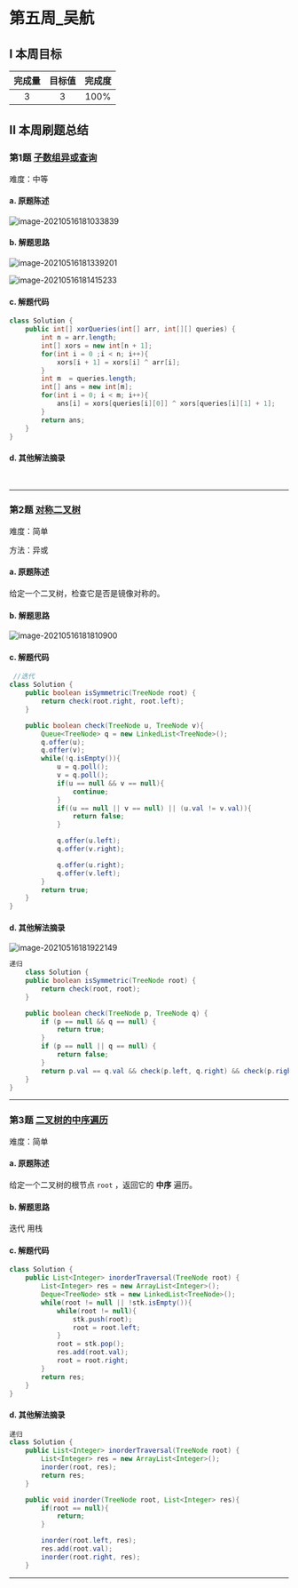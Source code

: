 # 第五周_吴航

## I 本周目标

| 完成量 | 目标值 | 完成度 |
| :----: | :----: | :----: |
|   3    |   3    |  100%  |

## II 本周刷题总结

### 第1题 [子数组异或查询](https://leetcode-cn.com/problems/xor-queries-of-a-subarray/)

难度：中等

#### a. 原题陈述

![image-20210516181033839](C:\Users\xiaohuahua\AppData\Roaming\Typora\typora-user-images\image-20210516181033839.png)

#### b. 解题思路

![image-20210516181339201](C:\Users\xiaohuahua\AppData\Roaming\Typora\typora-user-images\image-20210516181339201.png)

![image-20210516181415233](C:\Users\xiaohuahua\AppData\Roaming\Typora\typora-user-images\image-20210516181415233.png)

#### c. 解题代码

```java
class Solution {
    public int[] xorQueries(int[] arr, int[][] queries) {
        int n = arr.length;
        int[] xors = new int[n + 1];
        for(int i = 0 ;i < n; i++){
            xors[i + 1] = xors[i] ^ arr[i];
        }
        int m  = queries.length;
        int[] ans = new int[m];
        for(int i = 0; i < m; i++){
            ans[i] = xors[queries[i][0]] ^ xors[queries[i][1] + 1];
        }
        return ans;
    }
}
```

#### d. 其他解法摘录

```java
    
```

------

### 第2题 [对称二叉树](https://leetcode-cn.com/problems/symmetric-tree/)

难度：简单

方法：异或

#### a. 原题陈述

给定一个二叉树，检查它是否是镜像对称的。

#### b. 解题思路

![image-20210516181810900](C:\Users\xiaohuahua\AppData\Roaming\Typora\typora-user-images\image-20210516181810900.png)

#### c. 解题代码

```java
 //迭代
class Solution {
    public boolean isSymmetric(TreeNode root) {
        return check(root.right, root.left);
    }

    public boolean check(TreeNode u, TreeNode v){
        Queue<TreeNode> q = new LinkedList<TreeNode>();
        q.offer(u);
        q.offer(v);
        while(!q.isEmpty()){
            u = q.poll();
            v = q.poll();
            if(u == null && v == null){
                continue;
            }
            if((u == null || v == null) || (u.val != v.val)){
                return false;
            }

            q.offer(u.left);
            q.offer(v.right);

            q.offer(u.right);
            q.offer(v.left);
        }
        return true;
    } 
}
```

#### d. 其他解法摘录

![image-20210516181922149](C:\Users\xiaohuahua\AppData\Roaming\Typora\typora-user-images\image-20210516181922149.png)

```java
递归
    class Solution {
    public boolean isSymmetric(TreeNode root) {
        return check(root, root);
    }

    public boolean check(TreeNode p, TreeNode q) {
        if (p == null && q == null) {
            return true;
        }
        if (p == null || q == null) {
            return false;
        }
        return p.val == q.val && check(p.left, q.right) && check(p.right, q.left);
    }
}

```

------

### 第3题 [二叉树的中序遍历](https://leetcode-cn.com/problems/binary-tree-inorder-traversal/)

难度：简单

#### a. 原题陈述

给定一个二叉树的根节点 `root` ，返回它的 **中序** 遍历。

#### b. 解题思路

迭代 用栈

#### c. 解题代码

```java
class Solution {
    public List<Integer> inorderTraversal(TreeNode root) {
        List<Integer> res = new ArrayList<Integer>();
        Deque<TreeNode> stk = new LinkedList<TreeNode>();
        while(root != null || !stk.isEmpty()){
            while(root != null){
                stk.push(root);
                root = root.left;
            }
            root = stk.pop();
            res.add(root.val);
            root = root.right;
        }
        return res;
    }
}
```

#### d. 其他解法摘录

```java
递归
class Solution {
    public List<Integer> inorderTraversal(TreeNode root) {
        List<Integer> res = new ArrayList<Integer>();
        inorder(root, res);
        return res;
    }

    public void inorder(TreeNode root, List<Integer> res){
        if(root == null){
            return;
        }

        inorder(root.left, res);
        res.add(root.val);
        inorder(root.right, res);
    }
```

------

### 